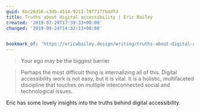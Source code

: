 ```yaml
---
guid: 6bc26d56-c3db-4514-9211-78f7177bddfd
title: Truths about digital accessibility | Eric Bailey
created: '2019-07-29T17:39:33+00:00'
changed: '2019-09-24T14:32:13+00:00'


bookmark_of: 'https://ericwbailey.design/writing/truths-about-digital-accessibility.html'
---
```


> Your ego may be the biggest barrier

> Perhaps the most difficult thing is internalizing all of this. Digital accessibility work is not easy, but it is vital. It is a holistic, multifaceted discipline that touches on multiple interconnected social and technological issues.

Eric has some lovely insights into the truths behind digital accessibility. 
